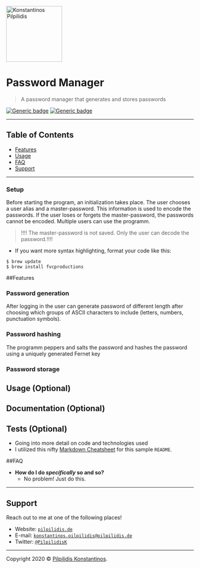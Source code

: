 <a href="http://pilpilidis.de"><img src="https://avatars1.githubusercontent.com/u/71609885?s=400&u=c8c17cdd60c197a1003b0ae128c86069952caa4e" height="150" title="Konstantinos Pilpilidis" alt="Konstantinos Pilpilidis"></a>

<!-- [![Konstantinos Pilpilidis](https://avatars1.githubusercontent.com/u/71609885?s=400&u=c8c17cdd60c197a1003b0ae128c86069952caa4e)](http://pilpilidis.de) -->

# Password Manager

> A password manager that generates and stores passwords


[![Generic badge](https://img.shields.io/badge/Finished-No-red.svg)](https://shields.io/)
[![Generic badge](https://img.shields.io/badge/Version-0.0-green.svg)](https://shields.io/)

---

## Table of Contents

- [Features](##features)
- [Usage](##usage)
- [FAQ](##faq)
- [Support](#support)

---

### Setup
Before starting the program, an initialization takes place. The user chooses a user alias and a 
master-password. This information is used to encode the passwords. If the user loses or forgets 
the master-password, the passwords cannot be encoded. Multiple users can use the programm.
>!!!! The master-password is not saved. Only the user can decode the password.!!!!
- If you want more syntax highlighting, format your code like this:


```shell
$ brew update
$ brew install fvcproductions
```

##Features
### Password generation
After logging in the user can generate password of different length after choosing which groups of ASCII 
characters to include (letters, numbers, punctuation symbols).
### Password hashing
The programm peppers and salts the password and hashes the password using a uniquely generated Fernet key
### Password storage
## Usage (Optional)
## Documentation (Optional)
## Tests (Optional)

- Going into more detail on code and technologies used
- I utilized this nifty <a href="https://github.com/adam-p/markdown-here/wiki/Markdown-Cheatsheet" target="_blank">Markdown Cheatsheet</a> for this sample `README`.


##FAQ

- **How do I do *specifically* so and so?**
    - No problem! Just do this.

---

## Support

Reach out to me at one of the following places!

- Website: <a href="http://pilpilidis.de" target="_blank">`pilpilidis.de`</a>
- E-mail: <a href="mailto:konstantinos.pilpilidis@pilpilidis.de" target="_blank">`konstantinos.pilpilidis@pilpilidis.de`</a>
- Twitter: <a href="http://twitter.com/PilpilidisK" target="_blank">`@PilpilidisK`</a>
---
Copyright 2020 © <a href="http://pilpilidis.de" target="_blank">Pilpilidis Konstantinos</a>.